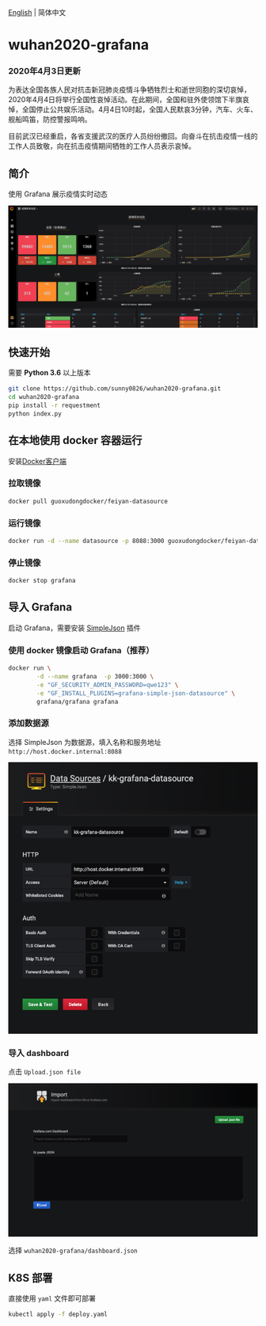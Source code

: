 [English](README.md) | 简体中文
# wuhan2020-grafana

### 2020年4月3日更新

为表达全国各族人民对抗击新冠肺炎疫情斗争牺牲烈士和逝世同胞的深切哀悼，2020年4月4日将举行全国性哀悼活动。在此期间，全国和驻外使领馆下半旗哀悼，全国停止公共娱乐活动。4月4日10时起，全国人民默哀3分钟，汽车、火车、舰船鸣笛，防控警报鸣响。

目前武汉已经重启，各省支援武汉的医疗人员纷纷撤回。向奋斗在抗击疫情一线的工作人员致敬，向在抗击疫情期间牺牲的工作人员表示哀悼。

## 简介
使用 Grafana 展示疫情实时动态

![](dosc/show.png)

## 快速开始

需要 **Python 3.6** 以上版本

```bash
git clone https://github.com/sunny0826/wuhan2020-grafana.git
cd wuhan2020-grafana
pip install -r requestment
python index.py
```

## 在本地使用 docker 容器运行

安装[Docker客户端](https://www.docker.com/products/docker-desktop)

### 拉取镜像

```bash
docker pull guoxudongdocker/feiyan-datasource
```

### 运行镜像

```bash
docker run -d --name datasource -p 8088:3000 guoxudongdocker/feiyan-datasource 
```

### 停止镜像

```bash
docker stop grafana
```

## 导入 Grafana

启动 Grafana，需要安装 [SimpleJson](https://grafana.com/grafana/plugins/grafana-simple-json-datasource/installation) 插件

### 使用 docker 镜像启动 Grafana（推荐）

```bash
docker run \
        -d --name grafana  -p 3000:3000 \
        -e "GF_SECURITY_ADMIN_PASSWORD=qwe123" \
        -e "GF_INSTALL_PLUGINS=grafana-simple-json-datasource" \
        grafana/grafana grafana 
```

### 添加数据源 

选择 SimpleJson 为数据源，填入名称和服务地址 `http://host.docker.internal:8088`

![](dosc/datasource.png)


### 导入 dashboard

点击 `Upload.json file`

![](dosc/import.png)

选择 `wuhan2020-grafana/dashboard.json`

## K8S 部署

直接使用 `yaml` 文件即可部署

```bash
kubectl apply -f deploy.yaml
```